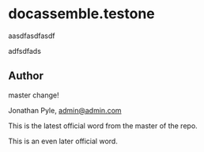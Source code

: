 # docassemble.testone

aasdfasdfasdf

adfsdfads

## Author

master change!

Jonathan Pyle, admin@admin.com

This is the latest official word from the master of the repo.

This is an even later official word.
